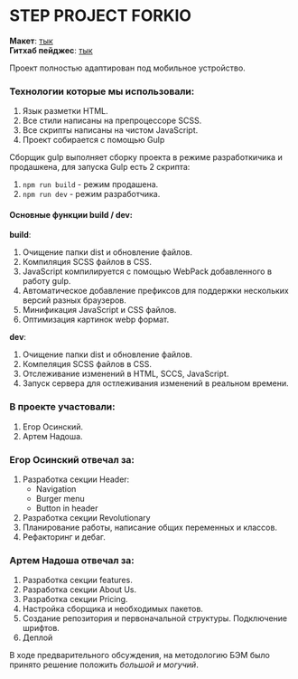 # STEP PROJECT FORKIO

**Макет**: [тык](https://www.figma.com/file/9lLwBJciU4yjDZBSnqqXSS/Forkio?node-id=0%3A1&t=MgJoDkab20jDQQmR-0)  
**Гитхаб пейджес**: [тык]()

Проект полностью адаптирован под мобильное устройство.


### Технологии которые мы использовали:
1. Язык разметки HTML. 
2. Все стили написаны на препроцессоре SCSS.
3. Все скрипты написаны на чистом JavaScript.
4. Проект собирается с помощью Gulp


Сборщик gulp выполняет сборку проекта в режиме разработкичика и продашкена,
для запуска Gulp есть 2 скрипта:

1. ```npm run build``` - режим продашена.
2. ```npm run dev``` - режим разработчика.


#### Основные функции build / dev:

**build**:

1. Очищение папки dist и обновление файлов.
2. Компиляция SCSS файлов в CSS.
3. JavaScript компилируется с помощью WebPack добавленного в работу gulp.
4. Автоматическое добавление префиксов для поддержки нескольких версий разных браузеров.
5. Минификация JavaScript и CSS файлов.
6. Оптимизация картинок webp формат.


**dev**: 

1. Очищение папки dist и обновление файлов.
2. Компеляция SCSS файлов в CSS.
3. Отслеживание изменений в HTML, SCCS, JavaScript.
4. Запуск сервера для остлеживания изменений в реальном времени.


### В проекте участовали:

1. Егор Осинский.
2. Артем Надоша.


### Егор Осинский отвечал за:

1. Разработка секции Header:
   - Navigation
   - Burger menu
   - Button in header
2. Разработка секции Revolutionary
3. Планирование работы, написание общих переменных и классов.
4. Рефакторинг и дебаг.


### Артем Надоша отвечал за:

1. Разработка секции features.
2. Разработка секции About Us.
3. Разработка секции Pricing.
4. Настройка сборщика и необходимых пакетов.
5. Создание репозитория и первоначальной структуры. Подключение шрифтов.
6. Деплой

В ходе предварительного обсуждения, на методологию БЭМ было принято решение положить *большой и могучий*.